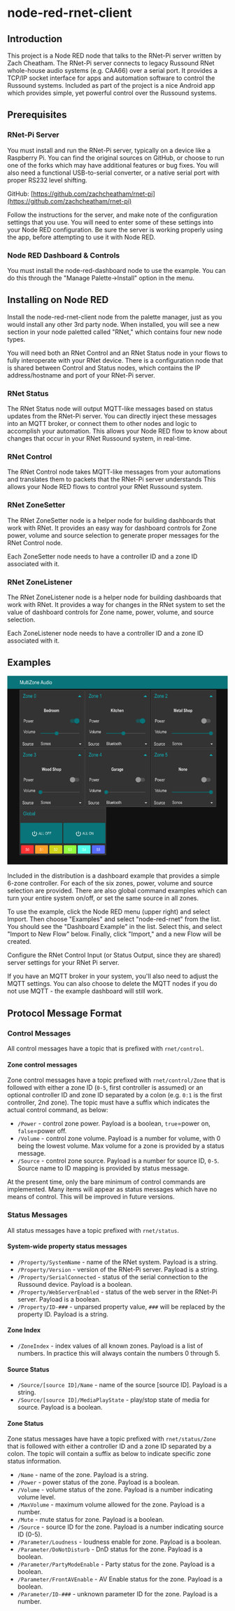 # node-red-rnet-client

## Introduction

This project is a Node RED node that talks to the RNet-Pi server written by Zach Cheatham. The RNet-Pi server connects to legacy Russound RNet whole-house audio systems (e.g. CAA66) over a serial port.  It provides a TCP/IP socket interface for apps and automation software to control the Russound systems.  Included as part of the project is a nice Android app which provides simple, yet powerful control over the Russound systems.

## Prerequisites

### RNet-Pi Server

You must install and run the RNet-Pi server, typically on a device like a Raspberry Pi.  You can find the original sources on GitHub, or choose to run one of the forks which may have additional features or bug fixes.  You will also need a functional USB-to-serial converter, or a native serial port with proper RS232 level shifting.

GitHub:
[https://github.com/zachcheatham/rnet-pi](https://github.com/zachcheatham/rnet-pi)

Follow the instructions for the server, and make note of the configuration settings that you use.  You will need to enter some of these settings into your Node RED configuration.  Be sure the server is working properly using the app, before attempting to use it with Node RED.

### Node RED Dashboard & Controls

You must install the node-red-dashboard node to use the example.  You can do this through the "Manage Palette->Install" option in the menu.

## Installing on Node RED

Install the node-red-rnet-client node from the palette manager, just as you would install any other 3rd party node.  When installed, you will see a new section in your node paletted called "RNet," which contains four new node types.

You will need both an RNet Control and an RNet Status node in your flows to fully interoperate with your RNet device.  There is a configuration node that is shared between Control and Status nodes, which contains the IP address/hostname and port of your RNet-Pi server.

### RNet Status

The RNet Status node will output MQTT-like messages based on status updates from the RNet-Pi server.  You can directly inject these messages into an MQTT broker, or connect them to other nodes and logic to accomplish your automation.  This allows your Node RED flow to know about changes that occur in your RNet Russound system, in real-time.

### RNet Control

The RNet Control node takes MQTT-like messages from your automations and translates them to packets that the RNet-Pi server understands  This allows your Node RED flows to control your RNet Russound system.

### RNet ZoneSetter

The RNet ZoneSetter node is a helper node for building dashboards that work with RNet.  It provides an easy way for dashboard controls for Zone power, volume and source selection to generate proper messages for the RNet Control node.

Each ZoneSetter node needs to have a controller ID and a zone ID associated with it.

### RNet ZoneListener

The RNet ZoneListener node is a helper node for building dashboards that work with RNet.  It provides a way for changes in the RNet system to set the value of dashboard controls for Zone name, power, volume, and source selection.

Each ZoneListener node needs to have a controller ID and a zone ID associated with it.

## Examples

![Dashboard Example](screenshots/dashboard.png)

Included in the distribution is a dashboard example that provides a simple 6-zone controller.  For each of the six zones, power, volume and source selection are provided.  There are also global command examples which can turn your entire system on/off, or set the same source in all zones.

To use the example, click the Node RED menu (upper right) and select Import.  Then choose "Examples" and select "node-red-rnet" from the list.  You should see the "Dashboard Example" in the list.  Select this, and select "Import to New Flow" below.  Finally, click "Import," and a new Flow will be created.

Configure the RNet Control Input (or Status Output, since they are shared) server settings for your RNet Pi server.

If you have an MQTT broker in your system, you'll also need to adjust the MQTT settings.  You can also choose to delete the MQTT nodes if you do not use MQTT - the example dashboard will still work.


## Protocol Message Format

### Control Messages

All control messages have a topic that is prefixed with `rnet/control`.

#### Zone control messages

Zone control messages have a topic prefixed with `rnet/control/Zone` that is followed with either a zone ID (`0-5`, first controller is assumed) or an optional controller ID and zone ID separated by a colon (e.g. `0:1` is the first controller, 2nd zone).  The topic must have a suffix which indicates the actual control command, as below:

- `/Power` - control zone power.  Payload is a boolean, `true`=power on, `false`=power off.
- `/Volume` - control zone volume.  Payload is a number for volume, with 0 being the lowest volume.  Max volume for a zone is provided by a status message.
- `/Source` - control zone source.  Payload is a number for source ID, `0-5`.  Source name to ID mapping is provided by status message.

At the present time, only the bare minimum of control commands are implemented.  Many items will appear as status messages which have no means of control.  This will be improved in future versions.

### Status Messages

All status messages have a topic prefixed with `rnet/status`.

#### System-wide property status messages

- `/Property/SystemName` - name of the RNet system.  Payload is a string.
- `/Property/Version` - version of the RNet-Pi server.  Payload is a string.
- `/Property/SerialConnected` - status of the serial connection to the Russound device.  Payload is a boolean.
- `/Property/WebServerEnabled` - status of the web server in the RNet-Pi server.  Payload is a boolean.
- `/Property/ID-###` - unparsed property value, `###` will be replaced by the property ID.  Payload is a string.

#### Zone Index

- `/ZoneIndex` - index values of all known zones.  Payload is a list of numbers.  In practice this will always contain the numbers 0 through 5.

#### Source Status

- `/Source/[source ID]/Name` - name of the source [source ID].  Payload is a string.
- `/Source/[source ID]/MediaPlayState` - play/stop state of media for source.  Payload is a boolean.

#### Zone Status

Zone status messages have have a topic prefixed with `rnet/status/Zone` that is followed with either a controller ID and a zone ID separated by a colon.  The topic will contain a suffix as below to indicate specific zone status information.

- `/Name` - name of the zone.  Payload is a string.
- `/Power` - power status of the zone.  Payload is a boolean.
- `/Volume` - volume status of the zone.  Payload is a number indicating volume level.
- `/MaxVolume` - maximum volume allowed for the zone.  Payload is a number.
- `/Mute` - mute status for zone.  Payload is a boolean.
- `/Source` - source ID for the zone.  Payload is a number indicating source ID (0-5).
- `/Parameter/Loudness` - loudness enable for zone.  Payload is a boolean.
- `/Parameter/DoNotDisturb` - DnD status for the zone.  Payload is a boolean.
- `/Parameter/PartyModeEnable` - Party status for the zone.  Payload is a boolean.
- `/Parameter/FrontAVEnable` - AV Enable status for the zone.  Payload is a boolean.
- `/Parameter/ID-###` - unknown parameter ID for the zone.  Payload is a number.


